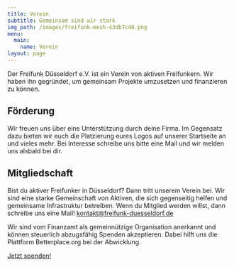 ```yaml
---
title: Verein
subtitle: Gemeinsam sind wir stark
img_path: /images/freifunk-mesh-43db7c40.png
menu:
  main:
    name: Verein
layout: page
---
```

Der Freifunk Düsseldorf e.V. ist ein Verein von aktiven Freifunkern. Wir haben ihn gegründet, um gemeinsam Projekte umzusetzen und finanzieren zu können.

## Förderung

Wir freuen uns über eine Unterstützung durch deine Firma. Im Gegensatz dazu bieten wir euch die Platzierung eures Logos auf unserer Startseite an und vieles mehr. Bei Interesse schreibe uns bitte eine Mail und wir melden uns alsbald bei dir.

## Mitgliedschaft

Bist du aktiver Freifunker in Düsseldorf? Dann tritt unserem Verein bei. Wir sind eine starke Gemeinschaft von Aktiven, die sich gegenseitig helfen und gemeinsame Infrastruktur betreiben. Wenn du Mitglied werden willst, dann schreibe uns eine Mail! [kontakt@freifunk-duesseldorf.de](mailto:kontakt@freifunk-duesseldorf.de)

Wir sind vom Finanzamt als gemeinnützige Organisation anerkannt und können steuerlich abzugsfähig Spenden akzeptieren. Dabei hilft uns die Plattform Betterplace.org bei der Abwicklung.

[Jetzt spenden!](https://freifunk-duesseldorf.de/spenden)